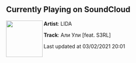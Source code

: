 ## Currently Playing on SoundCloud

[<img align="left" width="100" src="https://i1.sndcdn.com/artworks-rS6T0lKcXPYZtrRa-Is1rXQ-t50x50.jpg">](https://soundcloud.com/lidafans/ali-uli-feat-s3rl)

**Artist**: LIDA 

**Track**: Али Ули [feat. S3RL]

Last updated at 03/02/2021 20:01
